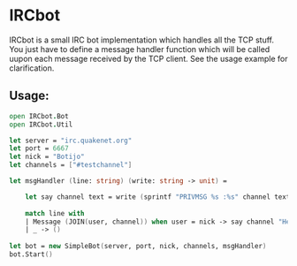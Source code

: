 IRCbot
=======

IRCbot is a small IRC bot implementation which handles all the TCP stuff. You just have to define a message handler function which will be called uupon each message received by the TCP client. See the usage example for clarification.

Usage:
------
```FSharp
open IRCbot.Bot
open IRCbot.Util

let server = "irc.quakenet.org"
let port = 6667
let nick = "Botijo"
let channels = ["#testchannel"]

let msgHandler (line: string) (write: string -> unit) =

    let say channel text = write (sprintf "PRIVMSG %s :%s" channel text)
    
    match line with
    | Message (JOIN(user, channel)) when user = nick -> say channel "Hello world!"
    | _ -> ()
    
let bot = new SimpleBot(server, port, nick, channels, msgHandler)
bot.Start()
```
